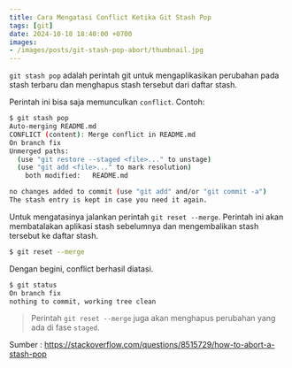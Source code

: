 ```yaml
---
title: Cara Mengatasi Conflict Ketika Git Stash Pop
tags: [git]
date: 2024-10-18 18:40:00 +0700
images:
- /images/posts/git-stash-pop-abort/thumbnail.jpg
---
```


`git stash pop` adalah perintah git untuk mengaplikasikan perubahan pada stash terbaru dan menghapus stash tersebut dari daftar stash.

<!--more-->

Perintah ini bisa saja memunculkan `conflict`. Contoh:

```bash
$ git stash pop
Auto-merging README.md
CONFLICT (content): Merge conflict in README.md
On branch fix
Unmerged paths:
  (use "git restore --staged <file>..." to unstage)
  (use "git add <file>..." to mark resolution)
	both modified:   README.md

no changes added to commit (use "git add" and/or "git commit -a")
The stash entry is kept in case you need it again.
```

Untuk mengatasinya jalankan perintah `git reset --merge`. Perintah ini akan membatalakan aplikasi stash sebelumnya dan mengembalikan stash tersebut ke daftar stash.

```bash
$ git reset --merge
```

Dengan begini, conflict berhasil diatasi.

```bash
$ git status
On branch fix
nothing to commit, working tree clean
```

> Perintah `git reset --merge` juga akan menghapus perubahan yang ada di fase `staged`.

Sumber : https://stackoverflow.com/questions/8515729/how-to-abort-a-stash-pop